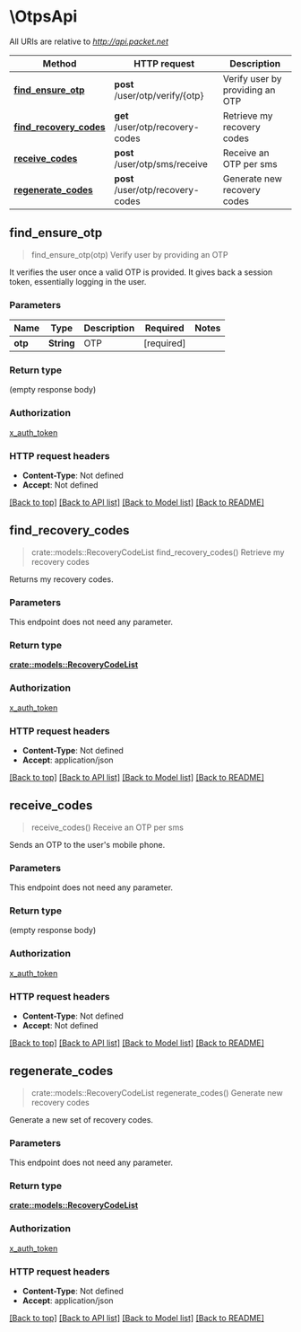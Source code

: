 # \OtpsApi

All URIs are relative to *http://api.packet.net*

Method | HTTP request | Description
------------- | ------------- | -------------
[**find_ensure_otp**](OtpsApi.md#find_ensure_otp) | **post** /user/otp/verify/{otp} | Verify user by providing an OTP
[**find_recovery_codes**](OtpsApi.md#find_recovery_codes) | **get** /user/otp/recovery-codes | Retrieve my recovery codes
[**receive_codes**](OtpsApi.md#receive_codes) | **post** /user/otp/sms/receive | Receive an OTP per sms
[**regenerate_codes**](OtpsApi.md#regenerate_codes) | **post** /user/otp/recovery-codes | Generate new recovery codes



## find_ensure_otp

> find_ensure_otp(otp)
Verify user by providing an OTP

It verifies the user once a valid OTP is provided. It gives back a session token, essentially logging in the user.

### Parameters


Name | Type | Description  | Required | Notes
------------- | ------------- | ------------- | ------------- | -------------
**otp** | **String** | OTP | [required] |

### Return type

 (empty response body)

### Authorization

[x_auth_token](../README.md#x_auth_token)

### HTTP request headers

- **Content-Type**: Not defined
- **Accept**: Not defined

[[Back to top]](#) [[Back to API list]](../README.md#documentation-for-api-endpoints) [[Back to Model list]](../README.md#documentation-for-models) [[Back to README]](../README.md)


## find_recovery_codes

> crate::models::RecoveryCodeList find_recovery_codes()
Retrieve my recovery codes

Returns my recovery codes.

### Parameters

This endpoint does not need any parameter.

### Return type

[**crate::models::RecoveryCodeList**](RecoveryCodeList.md)

### Authorization

[x_auth_token](../README.md#x_auth_token)

### HTTP request headers

- **Content-Type**: Not defined
- **Accept**: application/json

[[Back to top]](#) [[Back to API list]](../README.md#documentation-for-api-endpoints) [[Back to Model list]](../README.md#documentation-for-models) [[Back to README]](../README.md)


## receive_codes

> receive_codes()
Receive an OTP per sms

Sends an OTP to the user's mobile phone.

### Parameters

This endpoint does not need any parameter.

### Return type

 (empty response body)

### Authorization

[x_auth_token](../README.md#x_auth_token)

### HTTP request headers

- **Content-Type**: Not defined
- **Accept**: Not defined

[[Back to top]](#) [[Back to API list]](../README.md#documentation-for-api-endpoints) [[Back to Model list]](../README.md#documentation-for-models) [[Back to README]](../README.md)


## regenerate_codes

> crate::models::RecoveryCodeList regenerate_codes()
Generate new recovery codes

Generate a new set of recovery codes.

### Parameters

This endpoint does not need any parameter.

### Return type

[**crate::models::RecoveryCodeList**](RecoveryCodeList.md)

### Authorization

[x_auth_token](../README.md#x_auth_token)

### HTTP request headers

- **Content-Type**: Not defined
- **Accept**: application/json

[[Back to top]](#) [[Back to API list]](../README.md#documentation-for-api-endpoints) [[Back to Model list]](../README.md#documentation-for-models) [[Back to README]](../README.md)

